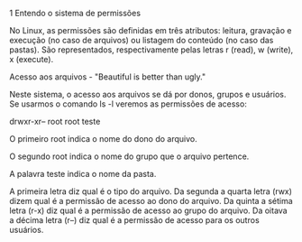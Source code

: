 1 Entendo o sistema de permissões

No Linux, as permissões são definidas em três atributos: leitura, gravação e execução (no caso de arquivos) ou listagem do conteúdo (no caso das pastas). São representados, respectivamente pelas letras r (read), w (write), x (execute).

Acesso aos arquivos - "Beautiful is better than ugly."

Neste sistema, o acesso aos arquivos se dá por donos, grupos e usuários. Se usarmos o comando ls -l veremos as permissões de acesso:

drwxr-xr– root root teste

O primeiro root indica o nome do dono do arquivo.

O segundo root indica o nome do grupo que o arquivo pertence.

A palavra teste indica o nome da pasta.

A primeira letra diz qual é o tipo do arquivo. Da segunda a quarta letra (rwx) dizem qual é a permissão de acesso ao dono do arquivo. Da quinta a sétima letra (r-x) diz qual é a permissão de acesso ao grupo do arquivo. Da oitava a décima letra (r–) diz qual é a permissão de acesso para os outros usuários. 


